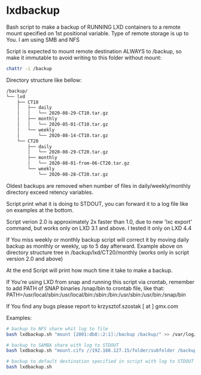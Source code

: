 # lxdbackup
Bash script to make a backup of RUNNING LXD containers to a remote mount specified on 1st positional variable.
Type of remote storage is up to You. I am using SMB and NFS

Script is expected to mount remote destination ALWAYS to /backup, 
so make it immutable to avoid writing to this folder without mount:
```bash
chattr -i /backup
```
Directory structure like bellow:
```bash
/backup/
└── lxd
    ├── CT10
    │   ├── daily
    │   │   └── 2020-08-29-CT10.tar.gz
    │   ├── monthly
    │   │   └── 2020-05-01-CT10.tar.gz
    │   └── weekly
    │       └── 2020-08-14-CT10.tar.gz
    └── CT20
        ├── daily
        │   └── 2020-08-29-CT20.tar.gz
        ├── monthly
        │   └── 2020-08-01-from-06-CT20.tar.gz
        └── weekly
            └── 2020-08-28-CT20.tar.gz
```

Oldest backups are removed when number of files in daily/weekly/monthly directory exceed retency variables.

Script print what it is doing to STDOUT, you can forward it to a log file like on examples at the bottom.

Script verion 2.0 is approximately 2x faster than 1.0,
due to new 'lxc export' command, but works only on LXD 3.1 and above.
I tested it only on LXD 4.4 

If You miss weekly or monthly backup script will correct it by moving daily backup as monthly or weekly,
up to 5 day afterward.
Example above on directory structure tree in /backup/lxd/CT20/monthly (works only in script version 2.0 and above)

At the end Script will print how much time it take to make a backup.

If You're using LXD from snap and running this script via crontab,
remember to add PATH of SNAP binaries /snap/bin to crontab file, like that:
PATH=/usr/local/sbin:/usr/local/bin:/sbin:/bin:/usr/sbin:/usr/bin:/snap/bin

If You find any bugs please report to krzysztof.szostak [ at ] gmx.com

Examples:
```bash
# backup to NFS share whit log to file
bash lxdbackup.sh "mount [2001:db8::2:1]:/backup /backup/" >> /var/log/lxdbackup.log

# backup to SAMBA share with log to STDOUT
bash lxdbackup.sh "mount.cifs //192.168.127.15/folder/subfolder /backup -o credentials=/root/backupsmb.cred,vers=2.0"

# backup to default destination specified in script with log to STDOUT
bash lxdbackup.sh
```
